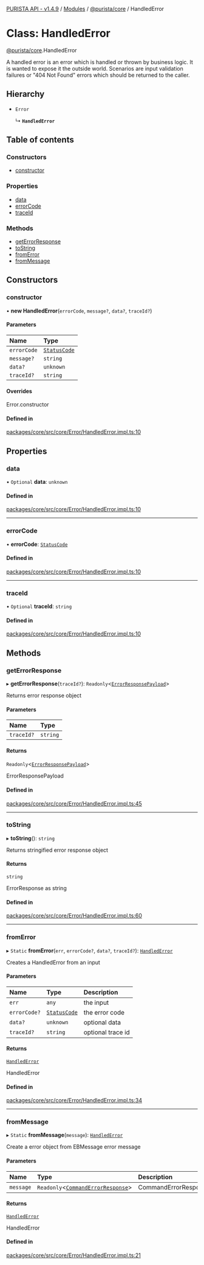 [PURISTA API - v1.4.9](../README.md) / [Modules](../modules.md) / [@purista/core](../modules/purista_core.md) / HandledError

# Class: HandledError

[@purista/core](../modules/purista_core.md).HandledError

A handled error is an error which is handled or thrown by business logic.
It is wanted to expose it the outside world.
Scenarios are input validation failures or "404 Not Found" errors which should be returned to the caller.

## Hierarchy

- `Error`

  ↳ **`HandledError`**

## Table of contents

### Constructors

- [constructor](purista_core.HandledError.md#constructor)

### Properties

- [data](purista_core.HandledError.md#data)
- [errorCode](purista_core.HandledError.md#errorcode)
- [traceId](purista_core.HandledError.md#traceid)

### Methods

- [getErrorResponse](purista_core.HandledError.md#geterrorresponse)
- [toString](purista_core.HandledError.md#tostring)
- [fromError](purista_core.HandledError.md#fromerror)
- [fromMessage](purista_core.HandledError.md#frommessage)

## Constructors

### constructor

• **new HandledError**(`errorCode`, `message?`, `data?`, `traceId?`)

#### Parameters

| Name | Type |
| :------ | :------ |
| `errorCode` | [`StatusCode`](../enums/purista_core.StatusCode.md) |
| `message?` | `string` |
| `data?` | `unknown` |
| `traceId?` | `string` |

#### Overrides

Error.constructor

#### Defined in

[packages/core/src/core/Error/HandledError.impl.ts:10](https://github.com/sebastianwessel/purista/blob/8c66693/packages/core/src/core/Error/HandledError.impl.ts#L10)

## Properties

### data

• `Optional` **data**: `unknown`

#### Defined in

[packages/core/src/core/Error/HandledError.impl.ts:10](https://github.com/sebastianwessel/purista/blob/8c66693/packages/core/src/core/Error/HandledError.impl.ts#L10)

___

### errorCode

• **errorCode**: [`StatusCode`](../enums/purista_core.StatusCode.md)

#### Defined in

[packages/core/src/core/Error/HandledError.impl.ts:10](https://github.com/sebastianwessel/purista/blob/8c66693/packages/core/src/core/Error/HandledError.impl.ts#L10)

___

### traceId

• `Optional` **traceId**: `string`

#### Defined in

[packages/core/src/core/Error/HandledError.impl.ts:10](https://github.com/sebastianwessel/purista/blob/8c66693/packages/core/src/core/Error/HandledError.impl.ts#L10)

## Methods

### getErrorResponse

▸ **getErrorResponse**(`traceId?`): `Readonly`<[`ErrorResponsePayload`](../modules/purista_core.md#errorresponsepayload)\>

Returns error response object

#### Parameters

| Name | Type |
| :------ | :------ |
| `traceId?` | `string` |

#### Returns

`Readonly`<[`ErrorResponsePayload`](../modules/purista_core.md#errorresponsepayload)\>

ErrorResponsePayload

#### Defined in

[packages/core/src/core/Error/HandledError.impl.ts:45](https://github.com/sebastianwessel/purista/blob/8c66693/packages/core/src/core/Error/HandledError.impl.ts#L45)

___

### toString

▸ **toString**(): `string`

Returns stringified error response object

#### Returns

`string`

ErrorResponse as string

#### Defined in

[packages/core/src/core/Error/HandledError.impl.ts:60](https://github.com/sebastianwessel/purista/blob/8c66693/packages/core/src/core/Error/HandledError.impl.ts#L60)

___

### fromError

▸ `Static` **fromError**(`err`, `errorCode?`, `data?`, `traceId?`): [`HandledError`](purista_core.HandledError.md)

Creates a HandledError from an input

#### Parameters

| Name | Type | Description |
| :------ | :------ | :------ |
| `err` | `any` | the input |
| `errorCode?` | [`StatusCode`](../enums/purista_core.StatusCode.md) | the error code |
| `data?` | `unknown` | optional data |
| `traceId?` | `string` | optional trace id |

#### Returns

[`HandledError`](purista_core.HandledError.md)

HandledError

#### Defined in

[packages/core/src/core/Error/HandledError.impl.ts:34](https://github.com/sebastianwessel/purista/blob/8c66693/packages/core/src/core/Error/HandledError.impl.ts#L34)

___

### fromMessage

▸ `Static` **fromMessage**(`message`): [`HandledError`](purista_core.HandledError.md)

Create a error object from EBMessage error message

#### Parameters

| Name | Type | Description |
| :------ | :------ | :------ |
| `message` | `Readonly`<[`CommandErrorResponse`](../modules/purista_core.md#commanderrorresponse)\> | CommandErrorResponse |

#### Returns

[`HandledError`](purista_core.HandledError.md)

HandledError

#### Defined in

[packages/core/src/core/Error/HandledError.impl.ts:21](https://github.com/sebastianwessel/purista/blob/8c66693/packages/core/src/core/Error/HandledError.impl.ts#L21)
